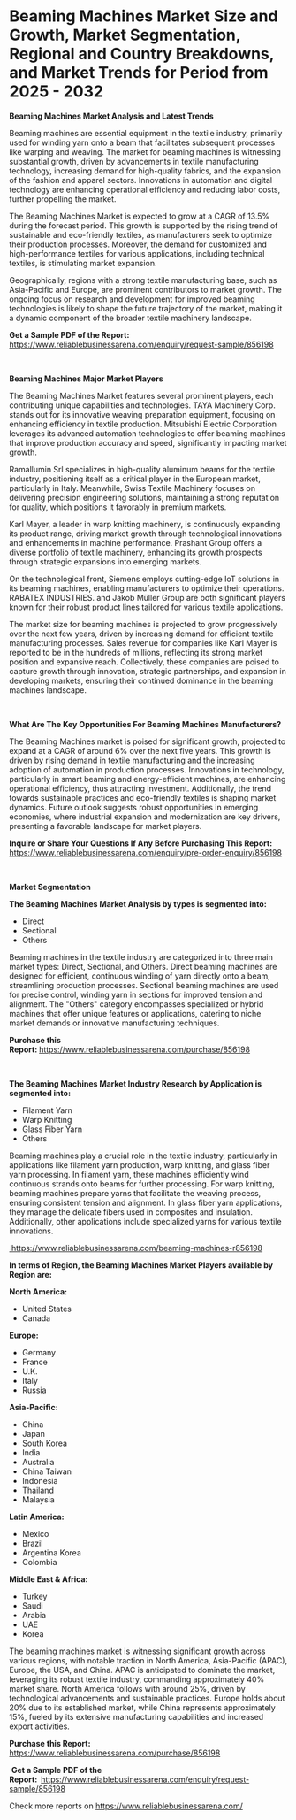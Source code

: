 <p><h1>Beaming Machines Market Size and Growth, Market Segmentation, Regional and Country Breakdowns, and Market Trends for Period from 2025 -  2032</h1></p><p><strong>Beaming Machines Market Analysis and Latest Trends</strong></p>
<p><p>Beaming machines are essential equipment in the textile industry, primarily used for winding yarn onto a beam that facilitates subsequent processes like warping and weaving. The market for beaming machines is witnessing substantial growth, driven by advancements in textile manufacturing technology, increasing demand for high-quality fabrics, and the expansion of the fashion and apparel sectors. Innovations in automation and digital technology are enhancing operational efficiency and reducing labor costs, further propelling the market.</p><p>The Beaming Machines Market is expected to grow at a CAGR of 13.5% during the forecast period. This growth is supported by the rising trend of sustainable and eco-friendly textiles, as manufacturers seek to optimize their production processes. Moreover, the demand for customized and high-performance textiles for various applications, including technical textiles, is stimulating market expansion. </p><p>Geographically, regions with a strong textile manufacturing base, such as Asia-Pacific and Europe, are prominent contributors to market growth. The ongoing focus on research and development for improved beaming technologies is likely to shape the future trajectory of the market, making it a dynamic component of the broader textile machinery landscape.</p></p>
<p><strong>Get a Sample PDF of the Report:&nbsp;</strong> <a href="https://www.reliablebusinessarena.com/enquiry/request-sample/856198?utm_campaign=3183&utm_medium=2&utm_source=Github&utm_content=ia&utm_term=08042025&utm_id=beaming-machines">https://www.reliablebusinessarena.com/enquiry/request-sample/856198</a></p>
<p>&nbsp;</p>
<p><strong>Beaming Machines Major Market Players</strong></p>
<p><p>The Beaming Machines Market features several prominent players, each contributing unique capabilities and technologies. TAYA Machinery Corp. stands out for its innovative weaving preparation equipment, focusing on enhancing efficiency in textile production. Mitsubishi Electric Corporation leverages its advanced automation technologies to offer beaming machines that improve production accuracy and speed, significantly impacting market growth.</p><p>Ramallumin Srl specializes in high-quality aluminum beams for the textile industry, positioning itself as a critical player in the European market, particularly in Italy. Meanwhile, Swiss Textile Machinery focuses on delivering precision engineering solutions, maintaining a strong reputation for quality, which positions it favorably in premium markets.</p><p>Karl Mayer, a leader in warp knitting machinery, is continuously expanding its product range, driving market growth through technological innovations and enhancements in machine performance. Prashant Group offers a diverse portfolio of textile machinery, enhancing its growth prospects through strategic expansions into emerging markets.</p><p>On the technological front, Siemens employs cutting-edge IoT solutions in its beaming machines, enabling manufacturers to optimize their operations. RABATEX INDUSTRIES. and Jakob Müller Group are both significant players known for their robust product lines tailored for various textile applications.</p><p>The market size for beaming machines is projected to grow progressively over the next few years, driven by increasing demand for efficient textile manufacturing processes. Sales revenue for companies like Karl Mayer is reported to be in the hundreds of millions, reflecting its strong market position and expansive reach. Collectively, these companies are poised to capture growth through innovation, strategic partnerships, and expansion in developing markets, ensuring their continued dominance in the beaming machines landscape.</p></p>
<p>&nbsp;</p>
<p><strong>What Are The Key Opportunities For Beaming Machines Manufacturers?</strong></p>
<p><p>The Beaming Machines market is poised for significant growth, projected to expand at a CAGR of around 6% over the next five years. This growth is driven by rising demand in textile manufacturing and the increasing adoption of automation in production processes. Innovations in technology, particularly in smart beaming and energy-efficient machines, are enhancing operational efficiency, thus attracting investment. Additionally, the trend towards sustainable practices and eco-friendly textiles is shaping market dynamics. Future outlook suggests robust opportunities in emerging economies, where industrial expansion and modernization are key drivers, presenting a favorable landscape for market players.</p></p>
<p><strong>Inquire or Share Your Questions If Any Before Purchasing This Report:</strong> <a href="https://www.reliablebusinessarena.com/enquiry/pre-order-enquiry/856198?utm_campaign=3183&utm_medium=2&utm_source=Github&utm_content=ia&utm_term=08042025&utm_id=beaming-machines">https://www.reliablebusinessarena.com/enquiry/pre-order-enquiry/856198</a></p>
<p>&nbsp;</p>
<p><strong>Market Segmentation</strong></p>
<p><strong>The Beaming Machines Market Analysis by types is segmented into:</strong></p>
<p><ul><li>Direct</li><li>Sectional</li><li>Others</li></ul></p>
<p><p>Beaming machines in the textile industry are categorized into three main market types: Direct, Sectional, and Others. Direct beaming machines are designed for efficient, continuous winding of yarn directly onto a beam, streamlining production processes. Sectional beaming machines are used for precise control, winding yarn in sections for improved tension and alignment. The "Others" category encompasses specialized or hybrid machines that offer unique features or applications, catering to niche market demands or innovative manufacturing techniques.</p></p>
<p><strong>Purchase this Report:&nbsp;</strong><a href="https://www.reliablebusinessarena.com/purchase/856198?utm_campaign=3183&utm_medium=2&utm_source=Github&utm_content=ia&utm_term=08042025&utm_id=beaming-machines">https://www.reliablebusinessarena.com/purchase/856198</a></p>
<p>&nbsp;</p>
<p><strong>The Beaming Machines Market Industry Research by Application is segmented into:</strong></p>
<p><ul><li>Filament Yarn</li><li>Warp Knitting</li><li>Glass Fiber Yarn</li><li>Others</li></ul></p>
<p><p>Beaming machines play a crucial role in the textile industry, particularly in applications like filament yarn production, warp knitting, and glass fiber yarn processing. In filament yarn, these machines efficiently wind continuous strands onto beams for further processing. For warp knitting, beaming machines prepare yarns that facilitate the weaving process, ensuring consistent tension and alignment. In glass fiber yarn applications, they manage the delicate fibers used in composites and insulation. Additionally, other applications include specialized yarns for various textile innovations.</p></p>
<p><a href="https://www.reliablebusinessarena.com/beaming-machines-r856198?utm_campaign=3183&utm_medium=2&utm_source=Github&utm_content=ia&utm_term=08042025&utm_id=beaming-machines">&nbsp;https://www.reliablebusinessarena.com/beaming-machines-r856198</a></p>
<p><strong>In terms of Region, the Beaming Machines Market Players available by Region are:</strong></p>
<p>
    <p> <strong> North America: </strong>
        <ul>
            <li>United States</li>
            <li>Canada</li>
        </ul>
        </p> 
    <p> <strong> Europe: </strong>
        <ul>
            <li>Germany</li>
            <li>France</li>
            <li>U.K.</li>
            <li>Italy</li>
            <li>Russia</li>
        </ul>
        </p> 
    <p> <strong> Asia-Pacific: </strong>
        <ul>
            <li>China</li>
            <li>Japan</li>
            <li>South Korea</li>
            <li>India</li>
            <li>Australia</li>
            <li>China Taiwan</li>
            <li>Indonesia</li>
            <li>Thailand</li>
            <li>Malaysia</li>
        </ul>
        </p> 
    <p> <strong> Latin America: </strong>
        <ul>
            <li>Mexico</li>
            <li>Brazil</li>
            <li>Argentina Korea</li>
            <li>Colombia</li>
        </ul>
        </p> 
    <p> <strong> Middle East & Africa: </strong>
        <ul>
            <li>Turkey</li>
            <li>Saudi</li>
            <li>Arabia</li>
            <li>UAE</li>
            <li>Korea</li>
        </ul>
    </p>
    </p>
<p><p>The beaming machines market is witnessing significant growth across various regions, with notable traction in North America, Asia-Pacific (APAC), Europe, the USA, and China. APAC is anticipated to dominate the market, leveraging its robust textile industry, commanding approximately 40% market share. North America follows with around 25%, driven by technological advancements and sustainable practices. Europe holds about 20% due to its established market, while China represents approximately 15%, fueled by its extensive manufacturing capabilities and increased export activities.</p></p>
<p><strong>Purchase this Report: </strong><a href="https://www.reliablebusinessarena.com/purchase/856198?utm_campaign=3183&utm_medium=2&utm_source=Github&utm_content=ia&utm_term=08042025&utm_id=beaming-machines">https://www.reliablebusinessarena.com/purchase/856198</a></p>
<p>&nbsp;<strong>Get a Sample PDF of the Report:&nbsp;&nbsp;</strong><a href="https://www.reliablebusinessarena.com/enquiry/request-sample/856198?utm_campaign=3183&utm_medium=2&utm_source=Github&utm_content=ia&utm_term=08042025&utm_id=beaming-machines">https://www.reliablebusinessarena.com/enquiry/request-sample/856198</a></p>
<p><strong></strong></p>
<p>Check more reports on <a href="https://www.reliablebusinessarena.com/?utm_campaign=3183&utm_medium=2&utm_source=Github&utm_content=ia&utm_term=08042025&utm_id=beaming-machines">https://www.reliablebusinessarena.com/</a></p>